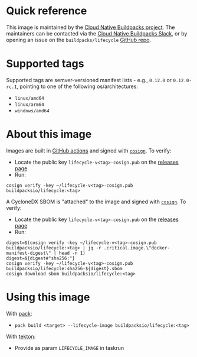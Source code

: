 # Quick reference

This image is maintained by the [Cloud Native Buildpacks project](https://buildpacks.io/). The maintainers can be contacted via the [Cloud Native Buildpacks Slack](https://slack.buildpacks.io/), or by opening an issue on the `buildpacks/lifecycle` [GitHub repo](https://github.com/buildpacks/lifecycle).

# Supported tags

Supported tags are semver-versioned manifest lists - e.g., `0.12.0` or `0.12.0-rc.1`, pointing to one of the following os/architectures:
* `linux/amd64`
* `linux/arm64`
* `windows/amd64`

# About this image

Images are built in [GitHub actions](https://github.com/buildpacks/lifecycle/actions) and signed with [`cosign`](https://github.com/sigstore/cosign). To verify:
* Locate the public key `lifecycle-v<tag>-cosign.pub` on the [releases page](https://github.com/buildpacks/lifecycle/releases)
* Run:
```
cosign verify -key ~/lifecycle-v<tag>-cosign.pub buildpacksio/lifecycle:<tag>
```

A CycloneDX SBOM is "attached" to the image and signed with [`cosign`](https://github.com/sigstore/cosign). To verify:
* Locate the public key `lifecycle-v<tag>-cosign.pub` on the [releases page](https://github.com/buildpacks/lifecycle/releases)
* Run:
```
digest=$(cosign verify -key ~/lifecycle-v<tag>-cosign.pub buildpacksio/lifecycle:<tag> | jq -r .critical.image.\"docker-manifest-digest\" | head -n 1)
digest=${digest#"sha256:"}
cosign verify -key ~/lifecycle-v<tag>-cosign.pub buildpacksio/lifecycle:sha256-${digest}.sbom
cosign download sbom buildpacksio/lifecycle:<tag>
```

# Using this image

With [pack](https://github.com/buildpack/pack):
* `pack build <target> --lifecycle-image buildpacksio/lifecycle:<tag>`

With [tekton](https://github.com/tektoncd/catalog/tree/main/task/buildpacks-phases/0.2):
* Provide as param `LIFECYCLE_IMAGE` in taskrun
